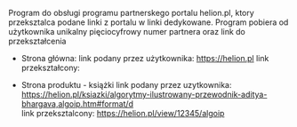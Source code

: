 Program do obsługi programu partnerskego portalu helion.pl, ktory przeksztalca podane linki z portalu w linki dedykowane.
Program pobiera od użytkownika unikalny pięciocyfrowy numer partnera oraz link do przekształcenia

- Strona główna:
link podany przez użytkownika: https://helion.pl
link przekształcony: 

- Strona produktu - książki
link podany przez uzytkownika: https://helion.pl/ksiazki/algorytmy-ilustrowany-przewodnik-aditya-bhargava,algoip.htm#format/d  <br/>
link przeksztalcony: https://helion.pl/view/12345/algoip
